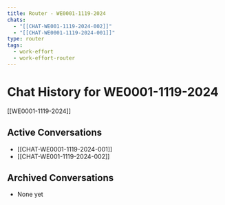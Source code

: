 ```yaml
---
title: Router - WE0001-1119-2024
chats:
  - "[[CHAT-WE001-1119-2024-002]]"
  - "[[CHAT-WE0001-1119-2024-001]]"
type: router
tags:
  - work-effort
  - work-effort-router
---
```

# Chat History for WE0001-1119-2024

[[WE0001-1119-2024]]

## Active Conversations
- [[CHAT-WE0001-1119-2024-001]]
- [[CHAT-WE001-1119-2024-002]]
## Archived Conversations
- None yet


